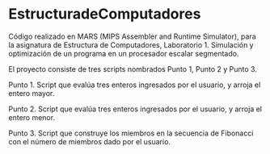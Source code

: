 # EstructuradeComputadores
Código realizado en MARS (MIPS Assembler and Runtime Simulator), para la asignatura de Estructura de Computadores, Laboratorio 1. Simulación y optimización de un programa en un procesador escalar segmentado.

El proyecto consiste de tres scripts nombrados Punto 1, Punto 2 y Punto 3. 

Punto 1. Script que evalúa tres enteros ingresados por el usuario, y arroja el entero mayor.

Punto 2. Script que evalúa tres enteros ingresados por el usuario, y arroja el entero menor.

Punto 3. Script que construye los miembros en la secuencia de Fibonacci con el número de miembros dado por el usuario.
